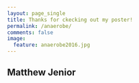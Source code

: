 ```yaml
---
layout: page_single
title: Thanks for ckecking out my poster!
permalink: /anaerobe/
comments: false
image:
  feature: anaerobe2016.jpg
---
```


Matthew Jenior
---------------------

